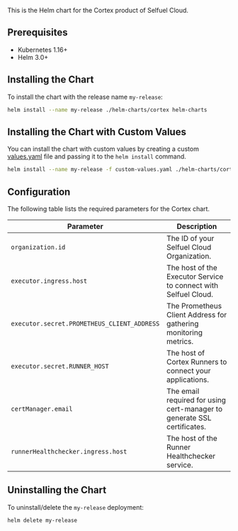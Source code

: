 This is the Helm chart for the Cortex product of Selfuel Cloud.

## Prerequisites

- Kubernetes 1.16+
- Helm 3.0+

## Installing the Chart

To install the chart with the release name `my-release`:

```bash
helm install --name my-release ./helm-charts/cortex helm-charts
```

## Installing the Chart with Custom Values

You can install the chart with custom values by creating a
custom [values.yaml](https://github.com/Selfuel/helm-charts/blob/main/cortex/values.yaml) file and passing it to
the `helm install` command.

```bash
helm install --name my-release -f custom-values.yaml ./helm-charts/cortex helm-charts
```

## Configuration

The following table lists the required parameters for the Cortex chart.

| Parameter                                   | Description                                                             |
|---------------------------------------------|-------------------------------------------------------------------------|
| `organization.id`                           | The ID of your Selfuel Cloud Organization.                              |
| `executor.ingress.host`                     | The host of the Executor Service to connect with Selfuel Cloud.         |
| `executor.secret.PROMETHEUS_CLIENT_ADDRESS` | The Prometheus Client Address for gathering monitoring metrics.         |
| `executor.secret.RUNNER_HOST`               | The host of Cortex Runners to connect your applications.                |
| `certManager.email`                         | The email required for using cert-manager to generate SSL certificates. |
| `runnerHealthchecker.ingress.host`          | The host of the Runner Healthchecker service.                           |

## Uninstalling the Chart

To uninstall/delete the `my-release` deployment:

```bash
helm delete my-release
```